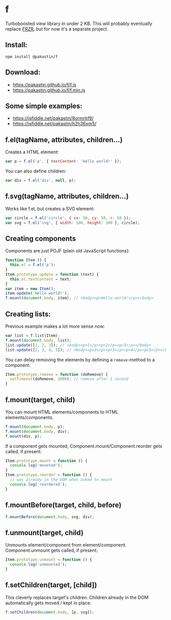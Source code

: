 # f
Turboboosted view library in under 2 KB. This will probably eventually replace [FRZR](https://frzr.js.org), but for now it's a separate project.

## Install:
```
npm install @pakastin/f
```

## Download:
- https://pakastin.github.io/f/f.js
- https://pakastin.github.io/f/f.min.js

## Some simple examples:
- https://jsfiddle.net/pakastin/8ormrkf9/
- https://jsfiddle.net/pakastin/h2h36xm5/

## f.el(tagName, attributes, children...)
Creates a HTML element:
```js
var p = f.el('p', { textContent: 'Hello world!' });
```
You can also define children:
```js
var div = f.el('div', null, p);
```

## f.svg(tagName, attributes, children...)
Works like f.el, but creates a SVG element:
```js
var circle = f.el('circle', { cx: 50, cy: 50, r: 50 });
var svg = f.el('svg', { width: 100, height: 100 }, circle);
```

## Creating components
Components are just POJF (plain old JavaScript functions):
```js
function Item () {
  this.el = f.el('p');
}
Item.prototype.update = function (text) {
  this.el.textContent = text;
}
var item = new Item();
item.update('Hello world!');
f.mount(document.body, item); // <body><p>Hello world!</p></body>
```
## Creating lists:
Previous example makes a lot more sense now:
```js
var list = f.list(Item);
f.mount(document.body, list);
list.update([1, 2, 3]); // <body><p>1</p><p>2</p><p>3</p></body>
list.update([2, 3, 4, 5]); // <body><p>2</p><p>3</p><p>4</p><p>5</p></body>
```
You can delay removing the elements by defining a `remove`-method to a component:
```js
Item.prototype.remove = function (doRemove) {
  setTimeout(doRemove, 1000); // remove after 1 second
}
```
## f.mount(target, child)
You can mount HTML elements/components to HTML elements/components.
```js
f.mount(document.body, p);
f.mount(document.body, div);
f.mount(div, p);
```
If a component gets mounted, Component.mount/Component.reorder gets called, if present:
```js
Item.prototype.mount = function () {
  console.log('mounted');
}
Item.prototype.reorder = function () {
  // was already in the DOM when asked to mount
  console.log('reordered');
}
```
## f.mountBefore(target, child, before)
```js
f.mountBefore(document.body, svg, div);
```
## f.unmount(target, child)
Unmounts element/component from element/component. Component.unmount gets called, if present: 
```js
Item.prototype.unmount = function () {
  console.log('unmounted');
}
```

## f.setChildren(target, [child])
This cleverly replaces target's children. Children already in the DOM automatically gets moved / kept in place.
```js
f.setChildren(document.body, [p, svg]);
```
